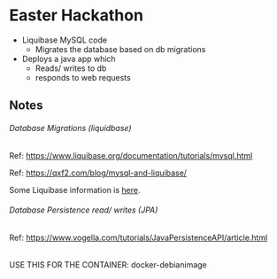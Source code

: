 # Easter Hackathon

- Liquibase MySQL code
  - Migrates the database based on db migrations
- Deploys a java app which
  - Reads/ writes to db
  - responds to web requests


## Notes

###### Database Migrations (liquidbase)
Ref:  https://www.liquibase.org/documentation/tutorials/mysql.html

Ref:  https://qxf2.com/blog/mysql-and-liquibase/

Some Liquibase information is [here](liquibase/test.md).


###### Database Persistence read/ writes (JPA)
Ref: https://www.vogella.com/tutorials/JavaPersistenceAPI/article.html


######

USE THIS FOR THE CONTAINER:  docker-debianimage
